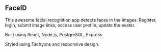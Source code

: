 ## FaceID

This awesome facial recognition app detects faces in the images. Register, login, submit image links, access user profile, update the avatar.

 
Built using React, Node.js, PostgreSQL, Express.

Styled using Tachyons and responsive design.
